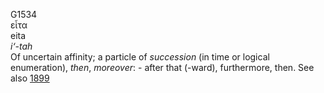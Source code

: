 <body>
  <p>G1534<br>  εἶτα  <br> eita  <br><i>i‘-tah </i><br>Of uncertain affinity; a particle of <i>succession</i> (in time or logical enumeration), <i>then</i>, <i>moreover</i>: - after that (-ward), furthermore, then. See also <a href="g1899.htm">1899</a> <br></p>
 </body>